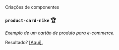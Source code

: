 Criações de componentes

### `product-card-nike` :trophy:

<p><em>Exemplo de um cartão de produto para e-commerce.</em></p>
<p>Resultado? <a href="https://aunioribeiro.com.br/product-card_nike-sneaker/" target="_blank">[Aqui].</a></p>
